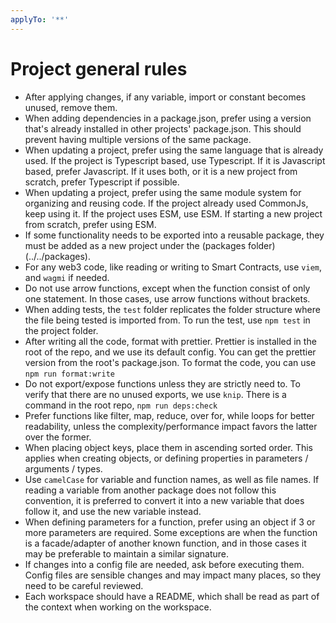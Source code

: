 ```yaml
---
applyTo: '**'
---
```


# Project general rules

- After applying changes, if any variable, import or constant becomes unused, remove them.
- When adding dependencies in a package.json, prefer using a version that's already installed in other projects' package.json. This should prevent having multiple versions of the same package.
- When updating a project, prefer using the same language that is already used. If the project is Typescript based, use Typescript. If it is Javascript based, prefer Javascript. If it uses both, or it is a new project from scratch, prefer Typescript if possible.
- When updating a project, prefer using the same module system for organizing and reusing code. If the project already used CommonJs, keep using it. If the project uses ESM, use ESM. If starting a new project from scratch, prefer using ESM.
- If some functionality needs to be exported into a reusable package, they must be added as a new project under the (packages folder)(../../packages).
- For any web3 code, like reading or writing to Smart Contracts, use `viem`, and `wagmi` if needed.
- Do not use arrow functions, except when the function consist of only one statement. In those cases, use arrow functions without brackets.
- When adding tests, the `test` folder replicates the folder structure where the file being tested is imported from. To run the test, use `npm test` in the project folder.
- After writing all the code, format with prettier. Prettier is installed in the root of the repo, and we use its default config. You can get the prettier version from the root's package.json. To format the code, you can use `npm run format:write`
- Do not export/expose functions unless they are strictly need to. To verify that there are no unused exports, we use `knip`. There is a command in the root repo, `npm run deps:check`
- Prefer functions like filter, map, reduce, over for, while loops for better readability, unless the complexity/performance impact favors the latter over the former.
- When placing object keys, place them in ascending sorted order. This applies when creating objects, or defining properties in parameters / arguments / types.
- Use `camelCase` for variable and function names, as well as file names. If reading a variable from another package does not follow this convention, it is preferred to convert it into a new variable that does follow it, and use the new variable instead.
- When defining parameters for a function, prefer using an object if 3 or more parameters are required. Some exceptions are when the function is a facade/adapter of another known function, and in those cases it may be preferable to maintain a similar signature.
- If changes into a config file are needed, ask before executing them. Config files are sensible changes and may impact many places, so they need to be careful reviewed.
- Each workspace should have a README, which shall be read as part of the context when working on the workspace.

